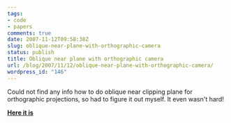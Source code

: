 ```yaml
---
tags:
- code
- papers
comments: true
date: 2007-11-12T09:58:38Z
slug: oblique-near-plane-with-orthographic-camera
status: publish
title: Oblique near plane with orthographic camera
url: /blog/2007/11/12/oblique-near-plane-with-orthographic-camera/
wordpress_id: "146"
---
```


Could not find any info how to do oblique near clipping plane for orthographic projections, so had to figure it out myself. It even wasn't hard!

[**Here it is**](/texts/obliqueortho.html)
